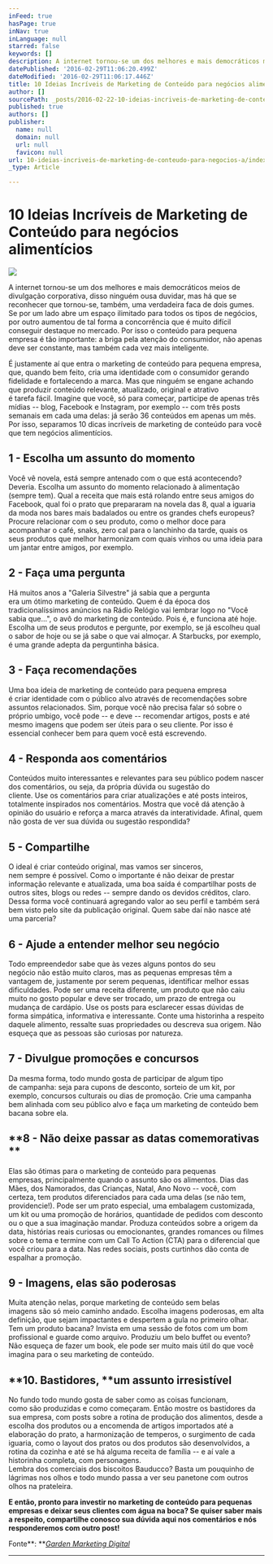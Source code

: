 ```yaml
---
inFeed: true
hasPage: true
inNav: true
inLanguage: null
starred: false
keywords: []
description: A internet tornou-se um dos melhores e mais democráticos meios de divulgação corporativa.
datePublished: '2016-02-29T11:06:20.499Z'
dateModified: '2016-02-29T11:06:17.446Z'
title: 10 Ideias Incríveis de Marketing de Conteúdo para negócios alimentícios
author: []
sourcePath: _posts/2016-02-22-10-ideias-incriveis-de-marketing-de-conteudo-para-negocios-a.md
published: true
authors: []
publisher:
  name: null
  domain: null
  url: null
  favicon: null
url: 10-ideias-incriveis-de-marketing-de-conteudo-para-negocios-a/index.html
_type: Article

---
```

# 10 Ideias Incríveis de Marketing de Conteúdo para negócios alimentícios
![](https://the-grid-user-content.s3-us-west-2.amazonaws.com/5125ad6d-4fe2-4811-8ada-72cef0cfd59c.png)

A internet tornou-se um dos melhores e mais democráticos meios de divulgação corporativa, disso ninguém ousa duvidar, mas há que se reconhecer que tornou-se, também, uma verdadeira faca de dois gumes. Se por um lado abre um espaço ilimitado para todos os tipos de negócios, por outro aumentou de tal forma a concorrência que é muito difícil  
conseguir destaque no mercado. Por isso o conteúdo para pequena empresa é tão importante: a briga pela atenção do consumidor, não apenas deve ser constante, mas também cada vez mais inteligente.

É justamente aí que entra o marketing de conteúdo para pequena empresa, que, quando bem feito, cria uma identidade com o consumidor gerando fidelidade e fortalecendo a marca. Mas que ninguém se engane achando que produzir conteúdo relevante, atualizado, original e atrativo  
é tarefa fácil. Imagine que você, só para começar, participe de apenas três  
mídias -- blog, Facebook e Instagram, por exemplo -- com três posts semanais em cada uma delas: já serão 36 conteúdos em apenas um mês. Por isso, separamos 10 dicas incríveis de marketing de conteúdo para você que tem negócios alimentícios. 

## **1 - Escolha um assunto do momento**

Você vê novela, está sempre antenado com o que está acontecendo? Deveria. Escolha um assunto do momento relacionado à alimentação  
(sempre tem). Qual a receita que mais está rolando entre seus amigos do  
Facebook, qual foi o prato que prepararam na novela das 8, qual a iguaria da moda nos bares mais badalados ou entre os grandes chefs europeus? Procure relacionar com o seu produto, como o melhor doce para acompanhar o café, snaks, zero cal para o lanchinho da tarde, quais os seus produtos que melhor harmonizam com quais vinhos ou uma ideia para um jantar entre amigos, por exemplo.

## **2 - Faça uma pergunta**

Há muitos anos a "Galeria Silvestre" já sabia que a pergunta  
era um ótimo marketing de conteúdo. Quem é da época dos tradicionalíssimos anúncios na Rádio Relógio vai lembrar logo no "Você sabia que...", o avô do marketing de conteúdo. Pois é, e funciona até hoje. Escolha um de seus produtos e pergunte, por exemplo, se já escolheu qual o sabor de hoje ou se já sabe o que vai almoçar. A Starbucks, por exemplo, é uma grande adepta da perguntinha básica.

## **3 - Faça recomendações**

Uma boa ideia de marketing de conteúdo para pequena empresa  
é criar identidade com o público alvo através de recomendações sobre assuntos relacionados. Sim, porque você não precisa falar só sobre o próprio umbigo, você pode -- e deve -- recomendar artigos, posts e até mesmo imagens que podem ser úteis para o seu cliente. Por isso é essencial conhecer bem para quem você está escrevendo.

## **4 - Responda aos comentários**

Conteúdos muito interessantes e relevantes para seu público podem nascer dos comentários, ou seja, da própria dúvida ou sugestão do  
cliente. Use os comentários para criar atualizações e até posts inteiros,  
totalmente inspirados nos comentários. Mostra que você dá atenção à opinião do usuário e reforça a marca através da interatividade. Afinal, quem não gosta de ver sua dúvida ou sugestão respondida?

## **5 - Compartilhe**

O ideal é criar conteúdo original, mas vamos ser sinceros,  
nem sempre é possível. Como o importante é não deixar de prestar informação relevante e atualizada, uma boa saída é compartilhar posts de outros sites, blogs ou redes -- sempre dando os devidos créditos, claro. Dessa forma você continuará agregando valor ao seu perfil e também será bem visto pelo site da publicação original. Quem sabe daí não nasce até uma parceria? 

## **6 - Ajude a entender melhor seu negócio**

Todo empreendedor sabe que às vezes alguns pontos do seu  
negócio não estão muito claros, mas as pequenas empresas têm a vantagem de, justamente por serem pequenas, identificar melhor essas dificuldades. Pode ser uma receita diferente, um produto que não caiu muito no gosto popular e deve ser trocado, um prazo de entrega ou mudança de cardápio. Use os posts para esclarecer essas dúvidas de forma simpática, informativa e interessante. Conte uma historinha a respeito daquele alimento, ressalte suas propriedades ou descreva sua origem. Não esqueça que as pessoas são curiosas por natureza. 

## **7 - Divulgue promoções e concursos**

Da mesma forma, todo mundo gosta de participar de algum tipo  
de campanha: seja para cupons de desconto, sorteio de um kit, por exemplo, concursos culturais ou dias de promoção. Crie uma campanha bem alinhada com seu público alvo e faça um marketing de conteúdo bem bacana sobre ela. 

## **8 - Não deixe passar as datas comemorativas **

Elas são ótimas para o marketing de conteúdo para pequenas  
empresas, principalmente quando o assunto são os alimentos. Dias das Mães, dos Namorados, das Crianças, Natal, Ano Novo -- você, com certeza, tem produtos diferenciados para cada uma delas (se não tem, providencie!). Pode ser um prato especial, uma embalagem customizada, um kit ou uma promoção de horários, quantidade de pedidos com desconto ou o que a sua imaginação mandar. Produza conteúdos sobre a origem da data, histórias reais curiosas ou emocionantes, grandes romances ou filmes sobre o tema e termine com um Call To Action (CTA) para o diferencial que você criou para a data. Nas redes sociais, posts curtinhos dão conta de espalhar a promoção.

## **9 - Imagens, elas são poderosas**

Muita atenção nelas, porque marketing de conteúdo sem belas  
imagens são só meio caminho andado. Escolha imagens poderosas, em alta definição, que sejam impactantes e despertem a gula no primeiro olhar. Tem um produto bacana? Invista em uma sessão de fotos com um bom profissional e guarde como arquivo. Produziu um belo buffet ou evento? Não esqueça de fazer um book, ele pode ser muito mais útil do que você imagina para o seu marketing de conteúdo.

## **10\. Bastidores, ****um assunto irresistível**

No fundo todo mundo gosta de saber como as coisas funcionam,  
como são produzidas e como começaram. Então mostre os bastidores da sua empresa, com posts sobre a rotina de produção dos alimentos, desde a escolha dos produtos ou a encomenda de artigos importados até a elaboração do prato, a harmonização de temperos, o surgimento de cada iguaria, como o layout dos pratos ou dos produtos são desenvolvidos, a rotina da cozinha e até se há alguma receita de família -- e aí vale a historinha completa, com personagens.  
Lembra dos comerciais dos biscoitos Bauducco? Basta um pouquinho de lágrimas nos olhos e todo mundo passa a ver seu panetone com outros olhos na prateleira.

**E então, pronto para investir no marketing de conteúdo para pequenas empresas e deixar seus clientes com água na boca? Se quiser saber mais a respeito, compartilhe conosco sua dúvida aqui nos comentários e nós responderemos com outro post!**

Fonte**: **[_Garden Marketing Digital_][0]

****

[0]: http://www.gardendigital.com.br/#!10-Ideias-Incríveis-de-Marketing-de-Conteúdo-para-negócios-alimentícios/ch09u/56ccbe450cf2836ff5d6524d